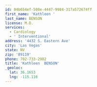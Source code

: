```yaml
---
id: 04b654ef-508e-4447-9984-317a572674ff
first_name: 'Kathleen '
last_name: BENSON
license: M.D.
services:
  - Cardiology
  - ' Interventional'
address: '4432 S. Eastern Ave'
city: 'Las Vegas'
state: NV
zip: '89119'
phone: 702-733-2982
title: 'Kathleen  BENSON'
_geoloc:
  lat: 36.1653
  lng: -115.116
---
```

